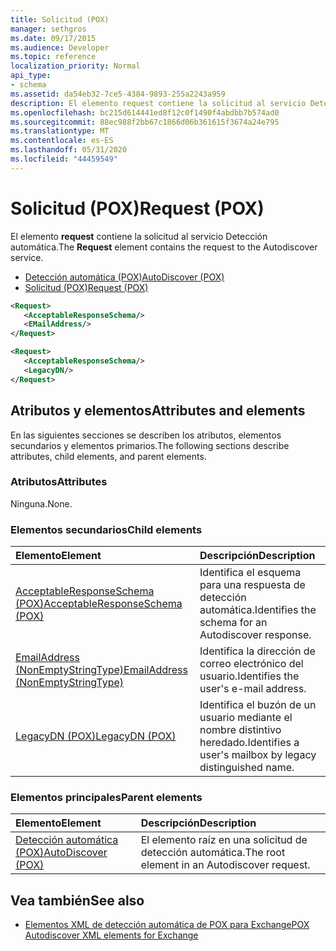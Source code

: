 ```yaml
---
title: Solicitud (POX)
manager: sethgros
ms.date: 09/17/2015
ms.audience: Developer
ms.topic: reference
localization_priority: Normal
api_type:
- schema
ms.assetid: da54eb32-7ce5-4384-9893-255a2243a959
description: El elemento request contiene la solicitud al servicio Detección automática.
ms.openlocfilehash: bc215d614441ed8f12c0f1490f4abdbb7b574ad0
ms.sourcegitcommit: 88ec988f2bb67c1866d06b361615f3674a24e795
ms.translationtype: MT
ms.contentlocale: es-ES
ms.lasthandoff: 05/31/2020
ms.locfileid: "44459549"
---
```

# <a name="request-pox"></a><span data-ttu-id="181fb-103">Solicitud (POX)</span><span class="sxs-lookup"><span data-stu-id="181fb-103">Request (POX)</span></span>

<span data-ttu-id="181fb-104">El elemento **request** contiene la solicitud al servicio Detección automática.</span><span class="sxs-lookup"><span data-stu-id="181fb-104">The **Request** element contains the request to the Autodiscover service.</span></span> 
  
- [<span data-ttu-id="181fb-105">Detección automática (POX)</span><span class="sxs-lookup"><span data-stu-id="181fb-105">AutoDiscover (POX)</span></span>](autodiscover-pox.md) 
- [<span data-ttu-id="181fb-106">Solicitud (POX)</span><span class="sxs-lookup"><span data-stu-id="181fb-106">Request (POX)</span></span>](request-pox.md)
  
```xml
<Request>
   <AcceptableResponseSchema/>
   <EMailAddress/>
</Request>
```

```xml
<Request>
   <AcceptableResponseSchema/> 
   <LegacyDN/>
</Request>
```

## <a name="attributes-and-elements"></a><span data-ttu-id="181fb-107">Atributos y elementos</span><span class="sxs-lookup"><span data-stu-id="181fb-107">Attributes and elements</span></span>

<span data-ttu-id="181fb-108">En las siguientes secciones se describen los atributos, elementos secundarios y elementos primarios.</span><span class="sxs-lookup"><span data-stu-id="181fb-108">The following sections describe attributes, child elements, and parent elements.</span></span>
  
### <a name="attributes"></a><span data-ttu-id="181fb-109">Atributos</span><span class="sxs-lookup"><span data-stu-id="181fb-109">Attributes</span></span>

<span data-ttu-id="181fb-110">Ninguna.</span><span class="sxs-lookup"><span data-stu-id="181fb-110">None.</span></span>
  
### <a name="child-elements"></a><span data-ttu-id="181fb-111">Elementos secundarios</span><span class="sxs-lookup"><span data-stu-id="181fb-111">Child elements</span></span>

|<span data-ttu-id="181fb-112">**Elemento**</span><span class="sxs-lookup"><span data-stu-id="181fb-112">**Element**</span></span>|<span data-ttu-id="181fb-113">**Descripción**</span><span class="sxs-lookup"><span data-stu-id="181fb-113">**Description**</span></span>|
|:-----|:-----|
|[<span data-ttu-id="181fb-114">AcceptableResponseSchema (POX)</span><span class="sxs-lookup"><span data-stu-id="181fb-114">AcceptableResponseSchema (POX)</span></span>](acceptableresponseschema-pox.md) <br/> |<span data-ttu-id="181fb-115">Identifica el esquema para una respuesta de detección automática.</span><span class="sxs-lookup"><span data-stu-id="181fb-115">Identifies the schema for an Autodiscover response.</span></span>  <br/> |
|[<span data-ttu-id="181fb-116">EmailAddress (NonEmptyStringType)</span><span class="sxs-lookup"><span data-stu-id="181fb-116">EmailAddress (NonEmptyStringType)</span></span>](emailaddress-nonemptystringtype.md) <br/> |<span data-ttu-id="181fb-117">Identifica la dirección de correo electrónico del usuario.</span><span class="sxs-lookup"><span data-stu-id="181fb-117">Identifies the user's e-mail address.</span></span>  <br/> |
|[<span data-ttu-id="181fb-118">LegacyDN (POX)</span><span class="sxs-lookup"><span data-stu-id="181fb-118">LegacyDN (POX)</span></span>](legacydn-pox.md) <br/> |<span data-ttu-id="181fb-119">Identifica el buzón de un usuario mediante el nombre distintivo heredado.</span><span class="sxs-lookup"><span data-stu-id="181fb-119">Identifies a user's mailbox by legacy distinguished name.</span></span>  <br/> |
   
### <a name="parent-elements"></a><span data-ttu-id="181fb-120">Elementos principales</span><span class="sxs-lookup"><span data-stu-id="181fb-120">Parent elements</span></span>

|<span data-ttu-id="181fb-121">**Elemento**</span><span class="sxs-lookup"><span data-stu-id="181fb-121">**Element**</span></span>|<span data-ttu-id="181fb-122">**Descripción**</span><span class="sxs-lookup"><span data-stu-id="181fb-122">**Description**</span></span>|
|:-----|:-----|
|[<span data-ttu-id="181fb-123">Detección automática (POX)</span><span class="sxs-lookup"><span data-stu-id="181fb-123">AutoDiscover (POX)</span></span>](autodiscover-pox.md) <br/> |<span data-ttu-id="181fb-124">El elemento raíz en una solicitud de detección automática.</span><span class="sxs-lookup"><span data-stu-id="181fb-124">The root element in an Autodiscover request.</span></span>  <br/> |
   
## <a name="see-also"></a><span data-ttu-id="181fb-125">Vea también</span><span class="sxs-lookup"><span data-stu-id="181fb-125">See also</span></span>

- [<span data-ttu-id="181fb-126">Elementos XML de detección automática de POX para Exchange</span><span class="sxs-lookup"><span data-stu-id="181fb-126">POX Autodiscover XML elements for Exchange</span></span>](pox-autodiscover-xml-elements-for-exchange.md)

